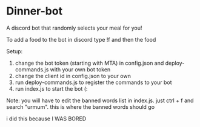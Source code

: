 # Dinner-bot
A discord bot that randomly selects your meal for you!


To add a food to the bot in discord type !f and then the food

Setup:
1. change the bot token (starting with MTA) in config.json and deploy-commands.js with your own bot token
2. change the client id in config.json to your own
3. run deploy-commands.js to register the commands to your bot
4. run index.js to start the bot (:


Note: you will have to edit the banned words list in index.js. just ctrl + f and search "urmum". this is where the banned words should go



i did this because
I WAS BORED
